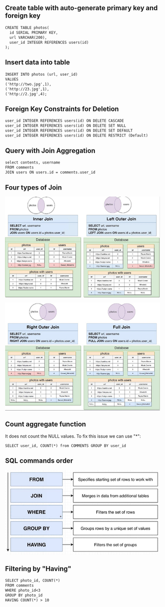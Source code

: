 ## Create table with auto-generate primary key and foreign key
    CREATE TABLE photos(
      id SERIAL PRIMARY KEY,
      url VARCHAR(200),
      user_id INTEGER REFERENCES users(id)
    );
    
## Insert data into table
    INSERT INTO photos (url, user_id)
    VALUES
    ('http://two.jpg',1),
    ('http://23.jpg',1),
    ('http://2.jpg',4);
    
## Foreign Key Constraints for Deletion
    user_id INTEGER REFERENCES users(id) ON DELETE CASCADE
    user_id INTEGER REFERENCES users(id) ON DELETE SET NULL
    user_id INTEGER REFERENCES users(id) ON DELETE SET DEFAULT
    user_id INTEGER REFERENCES users(id) ON DELETE RESTRICT (Default)
    
## Query with Join Aggregation   
    select contents, username
    FROM comments
    JOIN users ON users.id = comments.user_id

## Four types of Join  
![Jion1 Preview Shot](./Join1.JPG)

![Jion2 Preview Shot](./Join2.JPG)

## Count aggregate function
It does not count the NULL values. To fix this issue we can use "*":

    SELECT user_id, COUNT(*) from COMMENTS GROUP BY user_id

## SQL commands order 
![SQL Order Preview Shot](./SQLOrder.jpg)

## Filtering by "Having" 
    SELECT photo_id, COUNT(*)
    FROM comments
    WHERE photo_id<3
    GROUP BY photo_id
    HAVING COUNT(*) > 10
